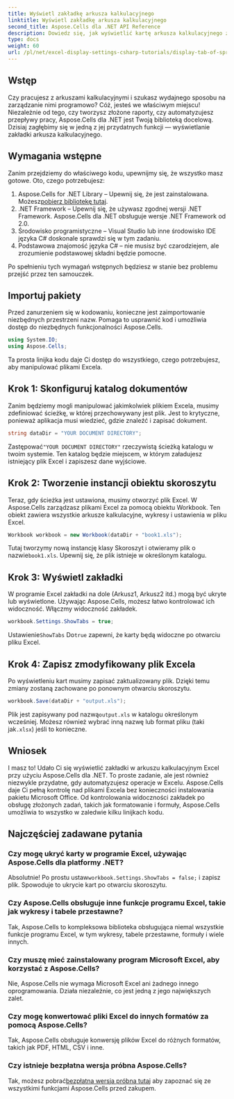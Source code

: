 ```yaml
---
title: Wyświetl zakładkę arkusza kalkulacyjnego
linktitle: Wyświetl zakładkę arkusza kalkulacyjnego
second_title: Aspose.Cells dla .NET API Reference
description: Dowiedz się, jak wyświetlić kartę arkusza kalkulacyjnego za pomocą Aspose.Cells dla .NET w tym przewodniku krok po kroku. Z łatwością opanuj automatyzację programu Excel w języku C#.
type: docs
weight: 60
url: /pl/net/excel-display-settings-csharp-tutorials/display-tab-of-spreadsheet/
---
```

## Wstęp

Czy pracujesz z arkuszami kalkulacyjnymi i szukasz wydajnego sposobu na zarządzanie nimi programowo? Cóż, jesteś we właściwym miejscu! Niezależnie od tego, czy tworzysz złożone raporty, czy automatyzujesz przepływy pracy, Aspose.Cells dla .NET jest Twoją biblioteką docelową. Dzisiaj zagłębimy się w jedną z jej przydatnych funkcji — wyświetlanie zakładki arkusza kalkulacyjnego.

## Wymagania wstępne

Zanim przejdziemy do właściwego kodu, upewnijmy się, że wszystko masz gotowe. Oto, czego potrzebujesz:

1.  Aspose.Cells for .NET Library – Upewnij się, że jest zainstalowana. Możesz[pobierz bibliotekę tutaj](https://releases.aspose.com/cells/net/).
2. .NET Framework – Upewnij się, że używasz zgodnej wersji .NET Framework. Aspose.Cells dla .NET obsługuje wersje .NET Framework od 2.0.
3. Środowisko programistyczne – Visual Studio lub inne środowisko IDE języka C# doskonale sprawdzi się w tym zadaniu.
4. Podstawowa znajomość języka C# – nie musisz być czarodziejem, ale zrozumienie podstawowej składni będzie pomocne.

Po spełnieniu tych wymagań wstępnych będziesz w stanie bez problemu przejść przez ten samouczek.

## Importuj pakiety

Przed zanurzeniem się w kodowaniu, konieczne jest zaimportowanie niezbędnych przestrzeni nazw. Pomaga to usprawnić kod i umożliwia dostęp do niezbędnych funkcjonalności Aspose.Cells.

```csharp
using System.IO;
using Aspose.Cells;
```

Ta prosta linijka kodu daje Ci dostęp do wszystkiego, czego potrzebujesz, aby manipulować plikami Excela.

## Krok 1: Skonfiguruj katalog dokumentów

Zanim będziemy mogli manipulować jakimkolwiek plikiem Excela, musimy zdefiniować ścieżkę, w której przechowywany jest plik. Jest to krytyczne, ponieważ aplikacja musi wiedzieć, gdzie znaleźć i zapisać dokument.

```csharp
string dataDir = "YOUR DOCUMENT DIRECTORY";
```

 Zastępować`"YOUR DOCUMENT DIRECTORY"` rzeczywistą ścieżką katalogu w twoim systemie. Ten katalog będzie miejscem, w którym załadujesz istniejący plik Excel i zapiszesz dane wyjściowe.

## Krok 2: Tworzenie instancji obiektu skoroszytu

Teraz, gdy ścieżka jest ustawiona, musimy otworzyć plik Excel. W Aspose.Cells zarządzasz plikami Excel za pomocą obiektu Workbook. Ten obiekt zawiera wszystkie arkusze kalkulacyjne, wykresy i ustawienia w pliku Excel.

```csharp
Workbook workbook = new Workbook(dataDir + "book1.xls");
```

 Tutaj tworzymy nową instancję klasy Skoroszyt i otwieramy plik o nazwie`book1.xls`. Upewnij się, że plik istnieje w określonym katalogu.

## Krok 3: Wyświetl zakładki

W programie Excel zakładki na dole (Arkusz1, Arkusz2 itd.) mogą być ukryte lub wyświetlone. Używając Aspose.Cells, możesz łatwo kontrolować ich widoczność. Włączmy widoczność zakładek.

```csharp
workbook.Settings.ShowTabs = true;
```

 Ustawienie`ShowTabs` Do`true` zapewni, że karty będą widoczne po otwarciu pliku Excel.

## Krok 4: Zapisz zmodyfikowany plik Excela

Po wyświetleniu kart musimy zapisać zaktualizowany plik. Dzięki temu zmiany zostaną zachowane po ponownym otwarciu skoroszytu.

```csharp
workbook.Save(dataDir + "output.xls");
```

Plik jest zapisywany pod nazwą`output.xls` w katalogu określonym wcześniej. Możesz również wybrać inną nazwę lub format pliku (taki jak`.xlsx`) jeśli to konieczne.

## Wniosek

I masz to! Udało Ci się wyświetlić zakładki w arkuszu kalkulacyjnym Excel przy użyciu Aspose.Cells dla .NET. To proste zadanie, ale jest również niezwykle przydatne, gdy automatyzujesz operacje w Excelu. Aspose.Cells daje Ci pełną kontrolę nad plikami Excela bez konieczności instalowania pakietu Microsoft Office. Od kontrolowania widoczności zakładek po obsługę złożonych zadań, takich jak formatowanie i formuły, Aspose.Cells umożliwia to wszystko w zaledwie kilku linijkach kodu.

## Najczęściej zadawane pytania

### Czy mogę ukryć karty w programie Excel, używając Aspose.Cells dla platformy .NET?
 Absolutnie! Po prostu ustaw`workbook.Settings.ShowTabs = false;` i zapisz plik. Spowoduje to ukrycie kart po otwarciu skoroszytu.

### Czy Aspose.Cells obsługuje inne funkcje programu Excel, takie jak wykresy i tabele przestawne?
Tak, Aspose.Cells to kompleksowa biblioteka obsługująca niemal wszystkie funkcje programu Excel, w tym wykresy, tabele przestawne, formuły i wiele innych.

### Czy muszę mieć zainstalowany program Microsoft Excel, aby korzystać z Aspose.Cells?
Nie, Aspose.Cells nie wymaga Microsoft Excel ani żadnego innego oprogramowania. Działa niezależnie, co jest jedną z jego największych zalet.

### Czy mogę konwertować pliki Excel do innych formatów za pomocą Aspose.Cells?
Tak, Aspose.Cells obsługuje konwersję plików Excel do różnych formatów, takich jak PDF, HTML, CSV i inne.

### Czy istnieje bezpłatna wersja próbna Aspose.Cells?
 Tak, możesz pobrać[bezpłatna wersja próbna tutaj](https://releases.aspose.com/) aby zapoznać się ze wszystkimi funkcjami Aspose.Cells przed zakupem.